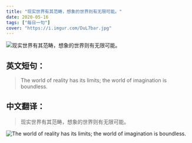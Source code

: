 ```yaml
---
title: "现实世界有其范畴，想象的世界则有无限可能。"
date: 2020-05-16
tags: ["每日一句"]
cover: "https://i.imgur.com/DuL7bar.jpg"
---
```


![现实世界有其范畴，想象的世界则有无限可能。](https://i.imgur.com/PLH7zPU.jpg)

## 英文短句：
> The world of reality has its limits; the world of imagination is boundless.

<!--more-->

## 中文翻译：
> 现实世界有其范畴，想象的世界则有无限可能。

![The world of reality has its limits; the world of imagination is boundless.](https://i.imgur.com/IjDTIdI.jpg)

